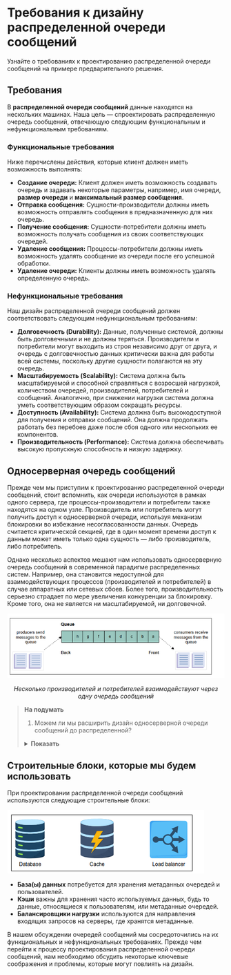 
# Требования к дизайну распределенной очереди сообщений

Узнайте о требованиях к проектированию распределенной очереди сообщений на примере предварительного решения.

## Требования

В **распределенной очереди сообщений** данные находятся на нескольких машинах. Наша цель — спроектировать распределенную очередь сообщений, отвечающую следующим функциональным и нефункциональным требованиям.

### Функциональные требования

Ниже перечислены действия, которые клиент должен иметь возможность выполнять:

*   **Создание очереди:** Клиент должен иметь возможность создавать очередь и задавать некоторые параметры, например, имя очереди, **размер очереди** и **максимальный размер сообщения**.
*   **Отправка сообщения:** Сущности-производители должны иметь возможность отправлять сообщения в предназначенную для них очередь.
*   **Получение сообщения:** Сущности-потребители должны иметь возможность получать сообщения из своих соответствующих очередей.
*   **Удаление сообщения:** Процессы-потребители должны иметь возможность удалять сообщение из очереди после его успешной обработки.
*   **Удаление очереди:** Клиенты должны иметь возможность удалять определенную очередь.

### Нефункциональные требования

Наш дизайн распределенной очереди сообщений должен соответствовать следующим нефункциональным требованиям:

*   **Долговечность (Durability):** Данные, полученные системой, должны быть долговечными и не должны теряться. Производители и потребители могут выходить из строя независимо друг от друга, и очередь с долговечностью данных критически важна для работы всей системы, поскольку другие сущности полагаются на эту очередь.
*   **Масштабируемость (Scalability):** Система должна быть масштабируемой и способной справляться с возросшей нагрузкой, количеством очередей, производителей, потребителей и сообщений. Аналогично, при снижении нагрузки система должна уметь соответствующим образом сокращать ресурсы.
*   **Доступность (Availability):** Система должна быть высокодоступной для получения и отправки сообщений. Она должна продолжать работать без перебоев даже после сбоя одного или нескольких ее компонентов.
*   **Производительность (Performance):** Система должна обеспечивать высокую пропускную способность и низкую задержку.

## Односерверная очередь сообщений

Прежде чем мы приступим к проектированию распределенной очереди сообщений, стоит вспомнить, как очереди используются в рамках одного сервера, где процессы-производители и потребители также находятся на одном узле. Производитель или потребитель могут получить доступ к односерверной очереди, используя механизм блокировки во избежание несогласованности данных. Очередь считается критической секцией, где в один момент времени доступ к данным может иметь только одна сущность — либо производитель, либо потребитель.

Однако несколько аспектов мешают нам использовать односерверную очередь сообщений в современной парадигме распределенных систем. Например, она становится недоступной для взаимодействующих процессов (производителей и потребителей) в случае аппаратных или сетевых сбоев. Более того, производительность серьезно страдает по мере увеличения конкуренции за блокировку. Кроме того, она не является ни масштабируемой, ни долговечной.

![img_1.png](img/img_1.png)

*<p align="center">Несколько производителей и потребителей взаимодействуют через одну очередь сообщений</p>*

> **На подумать**
>
> 1. Можем ли мы расширить дизайн односерверной очереди сообщений до распределенной?
> <details>
>  <summary><b>Показать</b></summary>
> Очередь обмена сообщениями на одном сервере имеет следующие недостатки:
>
> Высокая задержка: как и в случае с очередью обмена сообщениями на одном сервере, производитель или потребитель блокирует доступ к очереди. Таким образом, этот механизм становится узким местом, когда многие процессы пытаются получить доступ к очереди. Это увеличивает задержку службы.
>
> Низкая доступность: из-за отсутствия репликации очереди обмена сообщениями процесс-производитель и процесс-потребитель могут не иметь доступа к очереди в случае сбоя. Это снижает доступность и надежность системы.
>
> Недостаток надежности: Из-за отсутствия репликации данные в очереди могут быть потеряны в случае сбоя системы.
>
> Масштабируемость: Очередь обмена сообщениями на одном сервере может обрабатывать ограниченное количество сообщений, отправителей и потребителей. Поэтому она не масштабируема.
>
> Чтобы расширить структуру очереди обмена сообщениями с одним сервером до распределенной очереди обмена сообщениями, нам необходимо приложить значительные усилия для устранения недостатков, описанных выше.
>  </details>

## Строительные блоки, которые мы будем использовать

При проектировании распределенной очереди сообщений используются следующие строительные блоки:

![img_2.png](img/img_2.png)

*   **База(ы) данных** потребуется для хранения метаданных очередей и пользователей.
*   **Кэши** важны для хранения часто используемых данных, будь то данные, относящиеся к пользователям, или метаданные очередей.
*   **Балансировщики нагрузки** используются для направления входящих запросов на серверы, где хранятся метаданные.

В нашем обсуждении очередей сообщений мы сосредоточились на их функциональных и нефункциональных требованиях. Прежде чем перейти к процессу проектирования распределенной очереди сообщений, нам необходимо обсудить некоторые ключевые соображения и проблемы, которые могут повлиять на дизайн.